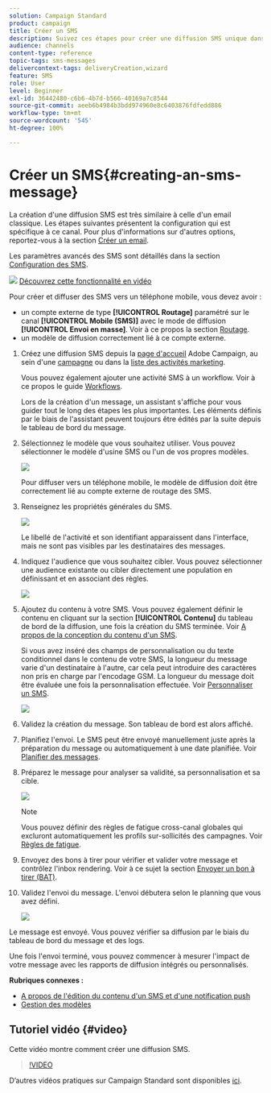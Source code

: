 ```yaml
---
solution: Campaign Standard
product: campaign
title: Créer un SMS
description: Suivez ces étapes pour créer une diffusion SMS unique dans Adobe Campaign.
audience: channels
content-type: reference
topic-tags: sms-messages
delivercontext-tags: deliveryCreation,wizard
feature: SMS
role: User
level: Beginner
exl-id: 36442480-c6b6-4b7d-b566-40169a7c8544
source-git-commit: aeeb6b4984b3bdd974960e8c6403876fdfedd886
workflow-type: tm+mt
source-wordcount: '545'
ht-degree: 100%

---
```


# Créer un SMS{#creating-an-sms-message}

La création d&#39;une diffusion SMS est très similaire à celle d&#39;un email classique. Les étapes suivantes présentent la configuration qui est spécifique à ce canal. Pour plus d&#39;informations sur d&#39;autres options, reportez-vous à la section [Créer un email](../../channels/using/creating-an-email.md).

Les paramètres avancés des SMS sont détaillés dans la section [Configuration des SMS](../../administration/using/configuring-sms-channel.md).

![](assets/do-not-localize/how-to-video.png) [Découvrez cette fonctionnalité en vidéo](#video)

Pour créer et diffuser des SMS vers un téléphone mobile, vous devez avoir :

* un compte externe de type **[!UICONTROL Routage]** paramétré sur le canal **[!UICONTROL Mobile (SMS)]** avec le mode de diffusion **[!UICONTROL Envoi en masse]**. Voir à ce propos la section [Routage](../../administration/using/configuring-sms-channel.md#defining-an-sms-routing).
* un modèle de diffusion correctement lié à ce compte externe.

1. Créez une diffusion SMS depuis la [page d&#39;accueil](../../start/using/interface-description.md#home-page) Adobe Campaign, au sein d&#39;une [campagne](../../start/using/marketing-activities.md#creating-a-marketing-activity) ou dans la [liste des activités marketing](../../start/using/programs-and-campaigns.md#creating-a-campaign).

   Vous pouvez également ajouter une activité SMS à un workflow. Voir à ce propos le guide [Workflows](../../automating/using/sms-delivery.md).

   Lors de la création d&#39;un message, un assistant s&#39;affiche pour vous guider tout le long des étapes les plus importantes. Les éléments définis par le biais de l&#39;assistant peuvent toujours être édités par la suite depuis le tableau de bord du message.

1. Sélectionnez le modèle que vous souhaitez utiliser. Vous pouvez sélectionner le modèle d&#39;usine SMS ou l&#39;un de vos propres modèles.

   ![](assets/sms_creation_1.png)

   Pour diffuser vers un téléphone mobile, le modèle de diffusion doit être correctement lié au compte externe de routage des SMS.

1. Renseignez les propriétés générales du SMS.

   ![](assets/sms_creation_2.png)

   Le libellé de l&#39;activité et son identifiant apparaissent dans l&#39;interface, mais ne sont pas visibles par les destinataires des messages.

1. Indiquez l&#39;audience que vous souhaitez cibler. Vous pouvez sélectionner une audience existante ou cibler directement une population en définissant et en associant des règles.

   ![](assets/sms_creation_3.png)

1. Ajoutez du contenu à votre SMS. Vous pouvez également définir le contenu en cliquant sur la section **[!UICONTROL Contenu]** du tableau de bord de la diffusion, une fois la création du SMS terminée. Voir [A propos de la conception du contenu d&#39;un SMS](../../channels/using/about-sms-and-push-content-design.md).

   Si vous avez inséré des champs de personnalisation ou du texte conditionnel dans le contenu de votre SMS, la longueur du message varie d&#39;un destinataire à l&#39;autre, car cela peut introduire des caractères non pris en charge par l&#39;encodage GSM. La longueur du message doit être évaluée une fois la personnalisation effectuée. Voir [Personnaliser un SMS](../../channels/using/personalizing-sms-messages.md).

   ![](assets/sms_creation_4.png)

1. Validez la création du message. Son tableau de bord est alors affiché.
1. Planifiez l&#39;envoi. Le SMS peut être envoyé manuellement juste après la préparation du message ou automatiquement à une date planifiée. Voir [Planifier des messages](../../sending/using/about-scheduling-messages.md).
1. Préparez le message pour analyser sa validité, sa personnalisation et sa cible.

   ![](assets/sms_creation_6.png)

   >[!NOTE]
   >
   >Vous pouvez définir des règles de fatigue cross-canal globales qui excluront automatiquement les profils sur-sollicités des campagnes. Voir [Règles de fatigue](../../sending/using/fatigue-rules.md).

1. Envoyez des bons à tirer pour vérifier et valider votre message et contrôlez l&#39;inbox rendering. Voir à ce sujet la section [Envoyer un bon à tirer (BAT)](../../sending/using/sending-proofs.md).
1. Validez l&#39;envoi du message. L&#39;envoi débutera selon le planning que vous avez défini.

   ![](assets/sms_creation_7.png)

Le message est envoyé. Vous pouvez vérifier sa diffusion par le biais du tableau de bord du message et des logs.

Une fois l&#39;envoi terminé, vous pouvez commencer à mesurer l&#39;impact de votre message avec les rapports de diffusion intégrés ou personnalisés.

**Rubriques connexes :**

* [A propos de l&#39;édition du contenu d&#39;un SMS et d&#39;une notification push](../../channels/using/about-sms-and-push-content-design.md)
* [Gestion des modèles](../../start/using/marketing-activity-templates.md)

## Tutoriel vidéo {#video}

Cette vidéo montre comment créer une diffusion SMS.

>[!VIDEO](https://video.tv.adobe.com/v/25265/?quality=12)

D’autres vidéos pratiques sur Campaign Standard sont disponibles [ici](https://experienceleague.adobe.com/docs/campaign-standard-learn/tutorials/overview.html?lang=fr).

